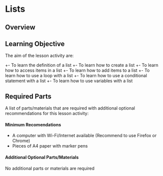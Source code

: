 # Lists

## Overview

## Learning Objective
The aim of the lesson activity are:

+- To learn the definition of a list
+- To learn how to create a list
+- To learn how to access items in a list
+- To learn how to add items to a list
+- To learn how to use a loop with a list
+- To learn how to use a conditional statement with a list
+- To learn how to use variables with a list

## Required Parts
A list of parts/materials that are required with additional optional recommendations for this lesson activity:

#### Minimum Recomendations
- A computer with Wi-Fi/Internet available (Recommend to use Firefox or Chrome)
- Pieces of A4 paper with marker pens
#### Additional Optional Parts/Materials
No additional parts or materials are required
